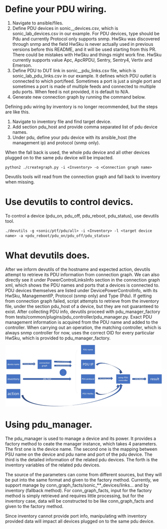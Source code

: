 # Define your PDU wiring.

1. Navigate to ansible/files.
2. Define PDU devices in sonic_<Inventory>_devices.csv, which is sonic_lab_devices.csv in our example. For PDU devices, type should be Pdu and currently Protocol only supports snmp. HwSku was discovered through snmp and the field HwSku is never actually used in previous versions before this README, and it will be used starting from this PR. There could be mistakes with HwSku and things might work fine. HwSku currently supports value Apc, ApcRPDU, Sentry, Sentry4, Vertiv and Emerson.
3. Define PDU to DUT link in sonic_<Inventory>_pdu_links.csv file, which is sonic_lab_pdu_links.csv in our example. It defines which PDU outlet is connected to which port/feed. Sometimes a port is just a single port and sometimes a port is made of multiple feeds and connected to multiple pdu ports. When feed is not provided, it is default to N/A.
4. Generate new connection graph by running the command below.

Defining pdu wiring by inventory is no longer recommended, but the steps are like this.

1. Navigate to inventory file and find target device.
2. Add section pdu_host and provide comma separated list of pdu device names.
3. Under pdu, define your pdu device with its ansible_host (the management ip) and protocol (snmp only).

When the fall back is used, the whole pdu device and all other devices plugged on to the same pdu device will be impacted.
```
python2 ./creategraph.py -i <Inventory> -o <Connection graph name>
```
Devutils tools will read from the connection graph and fall back to inventory when missing.

# Use devutils to control devics.

To control a device (pdu_on, pdu_off, pdu_reboot, pdu_status), use devutils tool.
```
./devutils -g <sonic/ptf/pdu/all> -i <Inventory> -l <target device name> -a <pdu_reboot/pdu_on/pdu_off/pdu_status>
```

# What devutils does.

After we inform devutils of the hostname and expected action, devutils attempt to retrieve its PDU information from connection graph. We can also directly see it under PowerControlLinksInfo section in the connection graph xml, which shows the PDU names and ports that a devices is connected to. PDU devices themselves are listed under DevicePowerControlInfo, with its HwSku, ManagementIP, Protocol (snmp only) and Type (Pdu).
If getting from connection graph failed, script attempts to retrieve from the inventory file, under the section pdu_host of a device, but they are not guaranteed to exist.
After collecting PDU info, devutils proceed with pdu_manager_factory from tests/common/plugins/pdu_controller/pdu_manager.py. Exact PDU management information is acquired from the PDU name and added to the controller. When carrying out an operation, the matching controller, which is always snmp controller for now, uses the correct OID for every particular HwSku, which is provided to pdu_manager_factory.

![](./img/devutils.jpg)

# Using pdu_manager.

The pdu_manager is used to manage a device and its power. It provides a factory method to ceate the manager instance, which takes 4 parameters. The first one is the device name. The second one is the mapping between PSU name on the device and pdu name and port of the pdu device. The third is the detailed information of the related pdu devices. The forth is the inventory variables of the related pdu devices.

The source of the parameters can come from different sources, but they will be put into the same format and given to the factory method. Currently, we support manage by conn_graph_facts/sonic_**_devices/links... and by inventory (fallback method). For conn_graph_facts, input for the factory method is simply retrieved and requires little processing, but for the inventory case, data will be constructed to be like conn_graph_facts and given to the factory method.

Since inventory cannot provide port info, manipulating with inventory provided data will impact all devices plugged on to the same pdu device.

